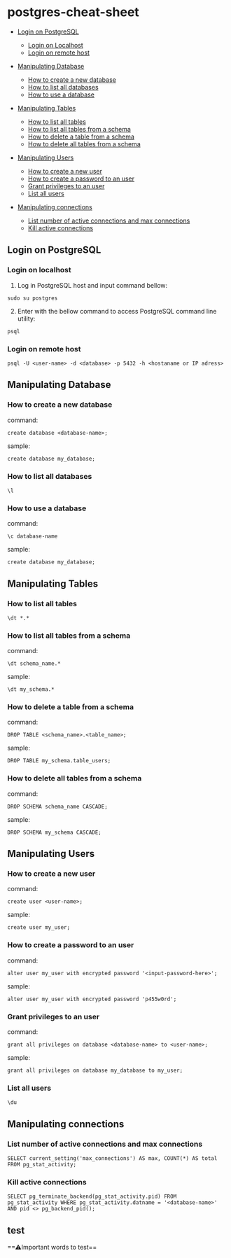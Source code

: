 # postgres-cheat-sheet
- [Login on PostgreSQL](#Login-on-PostgreSQL)
  * [Login on Localhost](#Login-on-localhost)
  * [Login on remote host](#Login-on-remote-host)
- [Manipulating Database](#Manipulating-Database)
  * [How to create a new database](#How-to-create-a-new-database)
  * [How to list all databases](#How-to-list-all-databases)
  * [How to use a database](#How-to-use-a-database)
- [Manipulating Tables](#Manipulating-Tables)
  * [How to list all tables](#How-to-list-all-tables)
  * [How to list all tables from a schema](#How-to-list-all-tables-from-a-schema)
  * [How to delete a table from a schema](#How-to-delete-a-table-from-a-schema)
  * [How to delete all tables from a schema](#How-to-delete-all-tables-from-a-schema)

- [Manipulating Users](#Manipulating-Tables)
  * [How to create a new user](#How-to-create-a-new-user)
  * [How to create a password to an user](#How-to-create-a-password-to-an-user)
  * [Grant privileges to an user](#Grant-privileges-to-an-user)
  * [List all users](#List-all-users)

- [Manipulating connections](#Manipulating-connections)
  * [List number of active connections and max connections](#List-number-of-active-connections-and-max-connections)
  * [Kill active connections](#Kill-active-connections)

## Login on PostgreSQL

### Login on localhost

1. Log in PostgreSQL host and input command bellow:

```
sudo su postgres
```


2. Enter with the bellow command to access PostgreSQL command line utility:

```
psql
```

### Login on remote host

```
psql -U <user-name> -d <database> -p 5432 -h <hostaname or IP adress> 
```

## Manipulating Database

### How to create a new database

command:

```
create database <database-name>;
```

sample:

```
create database my_database;
```

### How to list all databases

```
\l
```

### How to use a database

command:

```
\c database-name
```

sample:

```
create database my_database;
```

## Manipulating Tables

### How to list all tables

```
\dt *.*
```

### How to list all tables from a schema

command:

```
\dt schema_name.*
```

sample:

```
\dt my_schema.*
```

### How to delete a table from a schema

command:

```
DROP TABLE <schema_name>.<table_name>;
```

sample:

```
DROP TABLE my_schema.table_users;
```

### How to delete all tables from a schema

command:

```
DROP SCHEMA schema_name CASCADE;
```

sample:

```
DROP SCHEMA my_schema CASCADE;
```

## Manipulating Users
### How to create a new user

command:

```
create user <user-name>;
```

sample:

```
create user my_user;
```

### How to create a password to an user

command:

```
alter user my_user with encrypted password '<input-password-here>';
```

sample:

```
alter user my_user with encrypted password 'p455w0rd';
```

### Grant privileges to an user

command:

```
grant all privileges on database <database-name> to <user-name>;
```

sample:

```
grant all privileges on database my_database to my_user;
```

### List all users

```
\du
```

## Manipulating connections

### List number of active connections and max connections

```
SELECT current_setting('max_connections') AS max, COUNT(*) AS total FROM pg_stat_activity;
```

### Kill active connections

```
SELECT pg_terminate_backend(pg_stat_activity.pid) FROM pg_stat_activity WHERE pg_stat_activity.datname = '<database-name>' AND pid <> pg_backend_pid();
```

## test

==⚠Important words to test==
